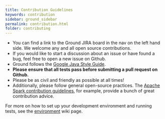 ```yaml
---
title: Contribution Guidelines
keywords: contribution
sidebar: ground_sidebar
permalink: contribution.html
folder: contributing
---
```


* You can find a link to the Ground JIRA board in the nav on the left hand side.
  We welcome any and all open source contributions.
* If you would like to start a discussion about an issue or have found a bug, feel free to open a new issue on Github.
* Ground follows the [Google Java Style Guide](https://google.github.io/styleguide/javaguide.html).
* **Please ensure that all tests pass before submitting a pull request on Github.**
* Please be as civil and friendly as possible at all times!
* Additionally, please follow general open-source practices. 
  The [Apache Spark contribution guidelines](http://spark.apache.org/contributing.html), for example, provide a bunch of great contribution advice.

For more on how to set up your development environment and running tests, see the [environment](environment.html) wiki page.
